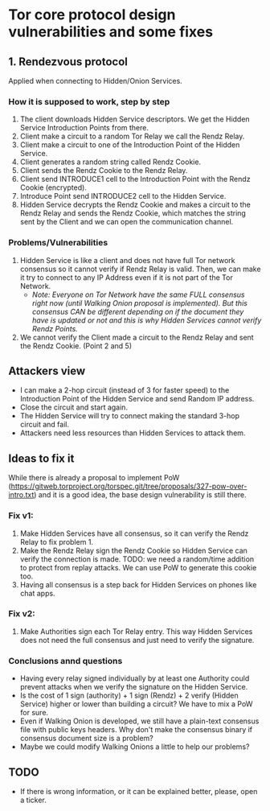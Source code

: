 # Tor core protocol design vulnerabilities and some fixes

## 1. Rendezvous protocol
Applied when connecting to Hidden/Onion Services.

### How it is supposed to work, step by step
1. The client downloads Hidden Service descriptors. We get the Hidden Service Introduction Points from there.
2. Client make a circuit to a random Tor Relay we call the Rendz Relay.
3. Client make a circuit to one of the Introduction Point of the Hidden Service.
4. Client generates a random string called Rendz Cookie.
5. Client sends the Rendz Cookie to the Rendz Relay.
6. Client send INTRODUCE1 cell to the Introduction Point with the Rendz Cookie (encrypted).
7. Introduce Point send INTRODUCE2 cell to the Hidden Service.
8. Hidden Service decrypts the Rendz Cookie and makes a circuit to the Rendz Relay and sends the Rendz Cookie, which matches the string sent by the Client and we can open the communication channel.

### Problems/Vulnerabilities
1. Hidden Service is like a client and does not have full Tor network consensus so it cannot verify if Rendz Relay is valid. Then, we can make it try to connect to any IP Address even if it is not part of the Tor Network.
   - _Note: Everyone on Tor Network have the same FULL consensus right now (until Walking Onion proposal is implemented). But this consensus CAN be different depending on if the document they have is updated or not and this is why Hidden Services cannot verify Rendz Points._
2. We cannot verify the Client made a circuit to the Rendz Relay and sent the Rendz Cookie. (Point 2 and 5)

## Attackers view
- I can make a 2-hop circuit (instead of 3 for faster speed) to the Introduction Point of the Hidden Service and send Random IP address.
- Close the circuit and start again.
- The Hidden Service will try to connect making the standard 3-hop circuit and fail.
- Attackers need less resources than Hidden Services to attack them.

## Ideas to fix it
While there is already a proposal to implement PoW (https://gitweb.torproject.org/torspec.git/tree/proposals/327-pow-over-intro.txt) and it is a good idea, the base design vulnerability is still there.

### Fix v1:
1. Make Hidden Services have all consensus, so it can verify the Rendz Relay to fix problem 1.
2. Make the Rendz Relay sign the Rendz Cookie so Hidden Service can verify the connection is made. TODO: we need a random/time addition to protect from replay attacks. We can use PoW to generate this cookie too.
3. Having all consensus is a step back for Hidden Services on phones like chat apps. 

### Fix v2:
1. Make Authorities sign each Tor Relay entry. This way Hidden Services does not need the full consensus and just need to verify the signature.

### Conclusions annd questions
 - Having every relay signed individually by at least one Authority could prevent attacks when we verify the signature on the Hidden Service. 
 - Is the cost of 1 sign (authority) + 1 sign (Rendz) + 2 verify (Hidden Service) higher or lower than building a circuit? We have to mix a PoW for sure.
- Even if Walking Onion is developed, we still have a plain-text consensus file with public keys headers. Why don't make the consensus binary if consensus document size is a problem?
- Maybe we could modify Walking Onions a little to help our problems?

## TODO
- If there is wrong information, or it can be explained better, please, open a ticker.